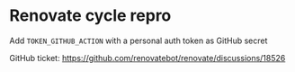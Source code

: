 # Renovate cycle repro

Add `TOKEN_GITHUB_ACTION` with a personal auth token as GitHub secret

GitHub ticket: https://github.com/renovatebot/renovate/discussions/18526
